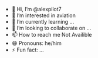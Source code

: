 - 👋 Hi, I’m @alexpilot7
- 👀 I’m interested in aviation
- 🌱 I’m currently learning ...
- 💞️ I’m looking to collaborate on ...
- 📫 How to reach me Not Availible
- 😄 Pronouns: he/him
- ⚡ Fun fact: ...

<!---
alexpilot7/alexpilot7 is a ✨ special ✨ repository because its `README.md` (this file) appears on your GitHub profile.
You can click the Preview link to take a look at your changes.
--->
